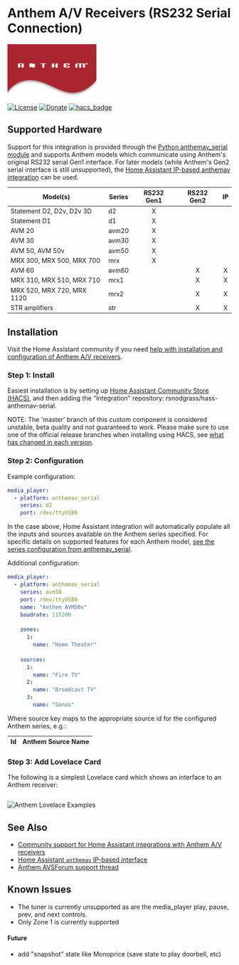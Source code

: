 # Anthem A/V Receivers (RS232 Serial Connection)

![Anthem Logo](https://github.com/rsnodgrass/hass-anthemav-serial/blob/master/anthemav.png?raw=true)

[![License](https://img.shields.io/badge/License-Apache%202.0-blue.svg)](https://opensource.org/licenses/Apache-2.0)
[![Donate](https://img.shields.io/badge/Donate-PayPal-green.svg)](https://www.paypal.com/cgi-bin/webscr?cmd=_donations&business=WREP29UDAMB6G)
[![hacs_badge](https://img.shields.io/badge/HACS-Default-orange.svg)](https://github.com/custom-components/hacs)

## Supported Hardware

Support for this integration is provided through the [Python anthemav_serial module](https://github.com/rsnodgrass/python-anthemav-serial) and supports Anthem models which communicate using Anthem's original RS232 serial Gen1 interface. For later models (while Anthem's Gen2 serial interface is still unsupported), the [Home Assistant IP-based anthemav integration](https://www.home-assistant.io/integrations/anthemav/) can be used.

|  Model(s)                        | Series | RS232 Gen1 | RS232 Gen2 | IP |
|  ------------------------------- | ------ |:----------:|:----------:|:--:|
|  Statement D2, D2v, D2v 3D       | d2     | X |   |   |
|  Statement D1                    | d1     | X |   |   |
|  AVM 20                          | avm20  | X |   |   |
|  AVM 30                          | avm30  | X |   |   |
|  AVM 50, AVM 50v                 | avm50  | X |   |   |
|  MRX 300, MRX 500, MRX 700       | mrx    | X |   |   |
|  AVM 60                          | avm60  |   | X | X | 
|  MRX 310, MRX 510, MRX 710       | mrx1   |   | X | X |
|  MRX 520, MRX 720, MRX 1120      | mrx2   |   | X | X |
|  STR amplifiers                  | str    |   | X | X |


## Installation

Visit the Home Assistant community if you need [help with installation and configuration of Anthem A/V receivers](https://community.home-assistant.io/t/anthem-line-of-receivers-and-pre-pros/1605/4).

### Step 1: Install

Easiest installation is by setting up [Home Assistant Community Store (HACS)](https://github.com/custom-components/hacs), and then adding the "Integration" repository: rsnodgrass/hass-anthemav-serial.

NOTE: The 'master' branch of this custom component is considered unstable, beta quality and not guaranteed to work. Please make sure to use one of the official release branches when installing using HACS, see [what has changed in each version](https://github.com/rsnodgrass/hass-anthemav-serial/releases).

### Step 2: Configuration

Example configuration:

```yaml
media_player:
  - platform: anthemav_serial
    series: d2
    port: /dev/ttyUSB0
```

In the case above, Home Assistant integration will automatically populate all the inputs and sources available on the Anthem series specified. For specific details on supported features for each Anthem model, [see the series configuration from anthemav_serial](https://github.com/rsnodgrass/python-anthemav-serial/tree/master/anthemav_serial/series).

Additional configuration:

```yaml
media_player:
  - platform: anthemav_serial
    series: avm50
    port: /dev/ttyUSB0
    name: "Anthem AVM50v"
    baudrate: 115200

    zones:
      1:
        name: "Home Theater"

    sources:
      1:
        name: "Fire TV"
      2:
        name: "Broadcast TV"
      3:
        name: "Sonos"
```

Where source key maps to the appropriate source id for the configured Anthem series, e.g.:

| Id | Anthem Source Name |
|:--:| ------------------ | 




### Step 3: Add Lovelace Card

The following is a simplest Lovelace card which shows an interface to an Anthem receiver:

```yaml
```

![Anthem Lovelace Examples](https://github.com/rsnodgrass/hass-anthemav-serial/blob/master/lovelace/mediaplayer.png?raw=true)

## See Also

* [Community support for Home Assistant integrations with Anthem A/V receivers](https://community.home-assistant.io/t/anthem-line-of-receivers-and-pre-pros/1605/4)
* [Home Assistant `anthemav` IP-based interface](https://www.home-assistant.io/integrations/anthemav/)
* [Anthem AVSForum support thread]()

## Known Issues

* The tuner is currently unsupported as are the media_player play, pause, prev, and next controls.
* Only Zone 1 is currently supported

#### Future

* add "snapshot" state like Monoprice (save state to play doorbell, etc)
